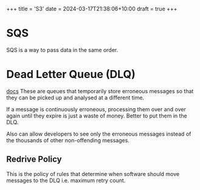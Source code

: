 +++
title = 'S3'
date = 2024-03-17T21:38:06+10:00
draft = true
+++

# SQS
SQS is a way to pass data in the same order. 

# Dead Letter Queue (DLQ)
[docs](https://aws.amazon.com/what-is/dead-letter-queue/)
These are queues that temporarily store erroneous messages so that they can be picked up and analysed at a different time.

If a message is continuously erroneous, processing them over and over again until they expire is just a waste of money. Better to put them in the DLQ.

Also can allow developers to see only the erroneous messages instead of the thousands of other non-offending messages.

## Redrive Policy
This is the policy of rules that determine when software  should move messages to the DLQ i.e. maximum retry count.



